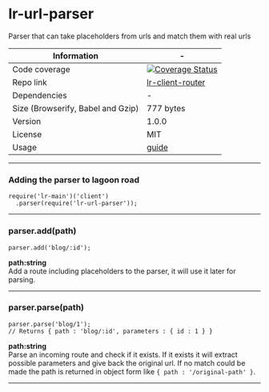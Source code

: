 
# lr-url-parser

Parser that can take placeholders from urls and match them with real urls

| Information | - |
| ----------- | - |
| Code coverage | [![Coverage Status](https://coveralls.io/repos/github/lagoon-road/lr-url-parser/badge.svg?branch=master)](https://coveralls.io/github/lagoon-road/lr-url-parser?branch=master) |
| Repo link | [lr-client-router](https://github.com/lagoon-road/lr-client-router) |
| Dependencies | - |
| Size (Browserify, Babel and Gzip)| 777 bytes |
| Version | 1.0.0 |
| License | MIT |
| Usage | [guide](https://lagoonroad.com/guide) |

---

### Adding the parser to lagoon road

```
require('lr-main')('client')
  .parser(require('lr-url-parser'));
```

---

### parser.add(path)

```
parser.add('blog/:id');
```

**path:string**  
Add a route including placeholders to the parser, it will use it later for parsing.

---

### parser.parse(path)

```
parser.parse('blog/1');
// Returns { path : 'blog/:id', parameters : { id : 1 } }
```

**path:string**  
Parse an incoming route and check if it exists. If it exists it will extract possible parameters and give back the original url. If no match could be made the path is returned in object form like `{ path : '/original-path' }`.

---

